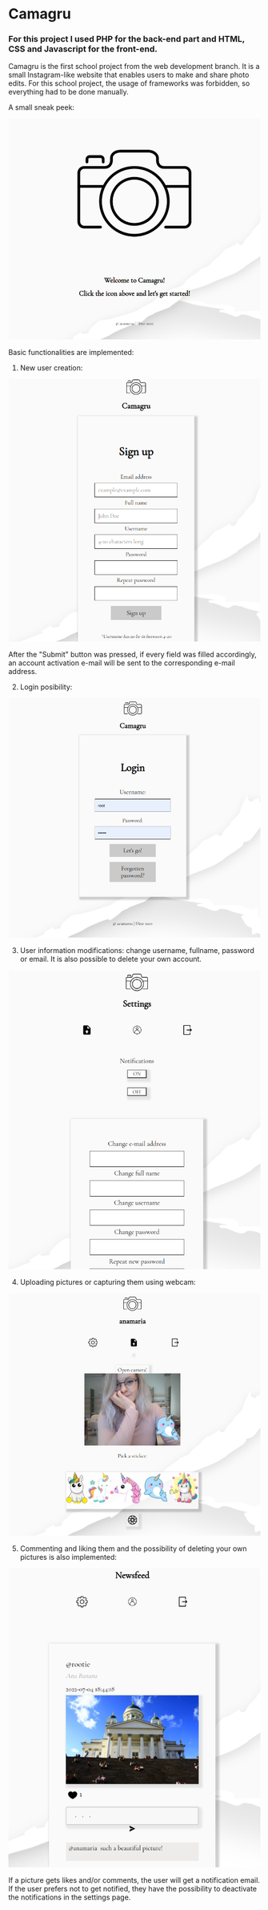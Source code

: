 # Camagru

### For this project I used **PHP** for the back-end part and **HTML**, **CSS** and **Javascript** for the front-end.

Camagru is the first school project from the web development branch. It is a small Instagram-like website that enables users to make and share photo edits.
For this school project, the usage of frameworks was forbidden, so everything had to be done manually.

A small sneak peek:

![This is an image](https://github.com/acamaras0/camagru/blob/main/screenshots/9.png)


Basic functionalities are implemented:
1. New user creation:

![This is an image](https://github.com/acamaras0/camagru/blob/main/screenshots/8.png)

After the "Submit" button was pressed, if every field was filled accordingly, an account activation e-mail will be sent to the corresponding e-mail address.

2. Login posibility: 

![This is an image](https://github.com/acamaras0/camagru/blob/main/screenshots/10.png)

3. User information modifications: change username, fullname, password or email. It is also possible to delete your own account.

![This is an image](https://github.com/acamaras0/camagru/blob/main/screenshots/7.png)

4. Uploading pictures or capturing them using webcam:

![This is an image](https://github.com/acamaras0/camagru/blob/main/screenshots/5.png)

5. Commenting and liking them and the possibility of deleting your own pictures is also implemented:

![This is an image](https://github.com/acamaras0/camagru/blob/main/screenshots/3.png)

If a picture gets likes and/or comments, the user will get a notification email. If the user prefers not to get notified, they have the possibility to deactivate the notifications in the settings page.

